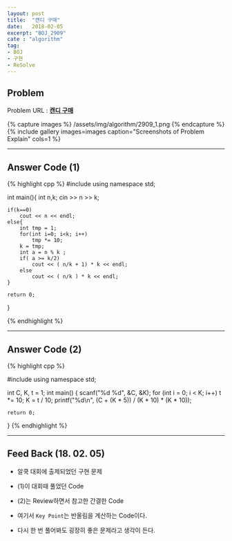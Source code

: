 ```yaml
---
layout: post
title:  "캔디 구매"
date:   2018-02-05
excerpt: "BOJ_2909"
cate : "algorithm"
tag:
- BOJ
- 구현
- ReSolve
---
```


## Problem
Problem URL : **[캔디 구매](https://www.acmicpc.net/problem/2909)**

{% capture images %}
    /assets/img/algorithm/2909_1.png
{% endcapture %}
{% include gallery images=images caption="Screenshots of Problem Explain" cols=1 %}

---
 
## Answer Code (1)
{% highlight cpp %}
#include<iostream>
using namespace std;

int main(){
    int n,k;
    cin >> n >> k;
    
    if(k==0)
        cout << n << endl;
    else{
        int tmp = 1;
        for(int i=0; i<k; i++)
            tmp *= 10;
        k = tmp;
        int a = n % k ;
        if( a >= k/2)
            cout << ( n/k + 1) * k << endl;
        else
            cout << ( n/k ) * k << endl;
    }
    
    return 0;
}


{% endhighlight %}

---

## Answer Code (2)
{% highlight cpp %}

#include<iostream>
using namespace std;
    
int C, K, t = 1;
int main() {
	scanf("%d %d", &C, &K);
	for (int i = 0; i < K; i++) t *= 10;
	K = t / 10;
	printf("%d\n", (C + (K * 5)) / (K * 10) * (K * 10));

	return 0;
}
{% endhighlight %}

---


## Feed Back (18. 02. 05)

* 알쿡 대회에 출제되었던 구현 문제

* (1)이 대회때 풀었던 Code

* (2)는 Review하면서 참고한 간결한 Code

* 여기서 `Key Point`는 반올림을 계산하는 Code이다.

* 다시 한 번 풀어봐도 굉장히 좋은 문제라고 생각이 든다.